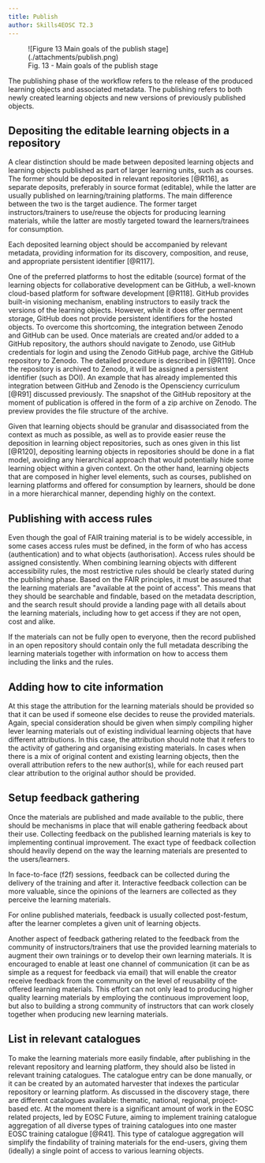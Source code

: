 ```yaml
---
title: Publish
author: Skills4EOSC T2.3
---
```


<figure markdown>
  ![Figure 13 Main goals of the publish stage](./attachments/publish.png)
  <figcaption>Fig. 13 - Main goals of the publish stage</figcaption>
</figure>

The publishing phase of the workflow refers to the release of the produced learning objects and associated metadata. The publishing refers to both newly created learning objects and new versions of previously published objects. 

## Depositing the editable learning objects in a repository

A clear distinction should be made between deposited learning objects and learning objects published as part of larger learning units, such as courses. The former should be deposited in relevant repositories [@R116], as separate deposits, preferably in source format (editable), while the latter are usually published on learning/training platforms. The main difference between the two is the target audience. The former target instructors/trainers to use/reuse the objects for producing learning materials, while the latter are mostly targeted toward the learners/trainees for consumption. 

Each deposited learning object should be accompanied by relevant metadata, providing information for its discovery, composition, and reuse, and appropriate persistent identifier [@R117]. 

One of the preferred platforms to host the editable (source) format of the learning objects for collaborative development can be GitHub, a well-known cloud-based platform for software development [@R118]. GitHub provides built-in visioning mechanism, enabling instructors to easily track the versions of the learning objects. However, while it does offer permanent storage, GitHub does not provide persistent identifiers for the hosted objects. To overcome this shortcoming, the integration between Zenodo and GitHub can be used. Once materials are created and/or added to a GitHub repository, the authors should navigate to Zenodo, use GitHub credentials for login and using the Zenodo GitHub page, archive the GitHub repository to Zenodo. The detailed procedure is described in [@R119]. Once the repository is archived to Zenodo, it will be assigned a persistent identifier (such as DOI). An example that has already implemented this integration between GitHub and Zenodo is the Opensciency curriculum [@R91] discussed previously. The snapshot of the GitHub repository at the moment of publication is offered in the form of a zip archive on Zenodo. The preview provides the file structure of the archive.

Given that learning objects should be granular and disassociated from the context as much as possible, as well as to provide easier reuse the deposition in learning object repositories, such as ones given in this list [@R120], depositing learning objects in repositories should be done in a flat model, avoiding any hierarchical approach that would potentially hide some learning object within a given context. On the other hand, learning objects that are composed in higher level elements, such as courses, published on learning platforms and offered for consumption by learners, should be done in a more hierarchical manner, depending highly on the context. 

## Publishing with access rules

Even though the goal of FAIR training material is to be widely accessible, in some cases access rules must be defined, in the form of who has access (authentication) and to what objects (authorisation). Access rules should be assigned consistently. When combining learning objects with different accessibility rules, the most restrictive rules should be clearly stated during the publishing phase. Based on the FAIR principles, it must be assured that the learning materials are "available at the point of access". This means that they should be searchable and findable, based on the metadata description, and the search result should provide a landing page with all details about the learning materials, including how to get access if they are not open, cost and alike.

If the materials can not be fully open to everyone, then the record published in an open repository should contain only the full metadata describing the learning materials together with information on how to access them including the links and the rules.

## Adding how to cite information

At this stage the attribution for the learning materials should be provided so that it can be used if someone else decides to reuse the provided materials. Again, special consideration should be given when simply compiling higher lever learning materials out of existing individual learning objects that have different attributions. In this case, the attribution should note that it refers to the activity of gathering and organising existing materials. In cases when there is a mix of original content and existing learning objects, then the overall attribution refers to the new author(s), while for each reused part clear attribution to the original author should be provided. 

## Setup feedback gathering 

Once the materials are published and made available to the public, there should be mechanisms in place that will enable gathering feedback about their use. Collecting feedback on the published learning materials is key to implementing continual improvement. The exact type of feedback collection should heavily depend on the way the learning materials are presented to the users/learners. 

In face-to-face (f2f) sessions, feedback can be collected during the delivery of the training and after it. Interactive feedback collection can be more valuable, since the opinions of the learners are collected as they perceive the learning materials. 

For online published materials, feedback is usually collected post-festum, after the learner completes a given unit of learning objects. 

Another aspect of feedback gathering related to the feedback from the community of instructors/trainers that use the provided learning materials to augment their own trainings or to develop their own learning materials. It is encouraged to enable at least one channel of communication (it can be as simple as a request for feedback via email) that will enable the creator receive feedback from the community on the level of reusability of the offered learning materials. This effort can not only lead to producing higher quality learning materials by employing the continuous improvement loop, but also to building a strong community of instructors that can work closely together when producing new learning materials.

## List in relevant catalogues

To make the learning materials more easily findable, after publishing in the relevant repository and learning platform, they should also be listed in relevant training catalogues. The catalogue entry can be done manually, or it can be created by an automated harvester that indexes the particular repository or learning platform. As discussed in the discovery stage, there are different catalogues available: thematic, national, regional, project-based etc. At the moment there is a significant amount of work in the EOSC related projects, led by EOSC Future, aiming to implement training catalogue aggregation of all diverse types of training catalogues into one master EOSC training catalogue [@R41]. This type of catalogue aggregation will simplify the findability of training materials for the end-users, giving them (ideally) a single point of access to various learning objects.
